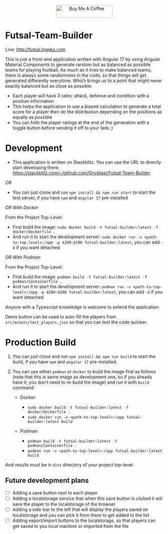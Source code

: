   <div style="text-align:center">
    <a href="https://www.buymeacoffee.com/gnyblast" target="_blank"
      ><img
        alt="Buy Me A Coffee"
        height="40"
        width="180"
        src="https://img.buymeacoffee.com/button-api/?text=Buy me a coffee&slug=gnyblast&button_colour=F44336&font_colour=ffffff&font_family=Cookie&outline_colour=000000&coffee_colour=ffffff"
    /></a>
  </div>

# Futsal-Team-Builder

Live: http://futsal.logeks.com

This is just a front-end application written with Angular 17 by using Angular Material Components to generate random but as balanced as possible teams for playing football. As much as it tries to make balanced teams, there is always some randomness in the code, so that things will get generated differently everytime. Which brings us to a point that might never exactly balanced but as close as possible.

- Each player will have 3 rates: attack, defense and condition with a position information
- This helps the application to use a biased calculation to generate a total score for a player then do the distribution depending on the positions as equally as possible
- You can hide the player ratings at the end of the generation with a toggle button before sending it off to your lads ;)

# Development

- This application is written on Stackblitz. You can use the URL to directly start developing there: https://stackblitz.com/~/github.com/Gnyblast/Futsal-Team-Builder

_OR_

- You can just clone and run `npm install && npm run start` to start the test server, if you have `npm` and `angular 17` pre-installed

_OR With Docker_

From the Project Top-Level:

- First build the image: `sudo docker build -t futsal-builder:latest -f docker/Dockerfile .`
- And run it to start the development server: `sudo docker run -v <path-to-top-level>:/app -p 4200:4200 futsal-builder:latest`, you can add `-d` if you want detached

_OR With Podman_

From the Project Top-Level:

- First build the image: `podman build -t futsal-builder:latest -f podman/Containerfile .`
- And run it to start the development server: `podman run -v <path-to-top-level>:/app -p 4200:4200 futsal-builder:latest`, you can add `-d` if you want detached

Anyone with a Typescript knowledge is welcome to extend the application

Demo button can be used to auto-fill the players from `src/assets/test_players.json` so that you can test the code quicker.

# Production Build

1. You can just clone and run `npm install && npm run build` to start the build, if you have `npm` and `angular 17` pre-installed.
2. You can use either `podman` or `docker` to build the image first as follows (note that this is same image as development one, so if you already have it, you don't need to re-build the image) and run it with `build` command:

   - Docker:

     - `sudo docker build -t futsal-builder:latest -f docker/Dockerfile .`
     - `sudo docker run -v <path-to-top-level>:/app futsal-builder:latest build`

   - Podman:
     - `podman build -t futsal-builder:latest -f podman/Containerfile .`
     - `podman run -v <path-to-top-level>:/app futsal-builder:latest build`

And results must be in `dist` directory of your project top-level.

## Future development plans

- [ ] Adding a save button next to each player
- [ ] Adding a localstorage service that when this save button is clicked it will save the player to the localstorage of the browser
- [ ] Adding a side-bar to the left that will display the players saved on localstorage and you can pick it from there to get added to the list
- [ ] Adding export/import buttons to the localstorage, so that players can get saved to you local machine or imported from the file
